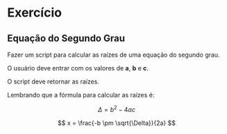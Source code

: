 # Exercício

## Equação do Segundo Grau

Fazer um script para calcular as raízes de uma equação do segundo grau.

O usuário deve entrar com os valores de **a**, **b** e **c**.

O script deve retornar as raízes.

Lembrando que a fórmula para calcular as raízes é:

$$ \Delta = b^2 - 4ac $$

$$ x = \frac{-b \pm \sqrt{\Delta}}{2a} $$

